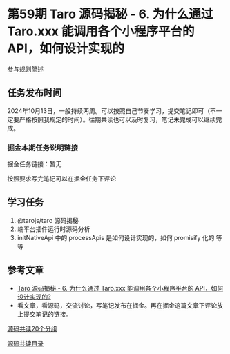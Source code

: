 # 第59期 Taro 源码揭秘 - 6. 为什么通过 Taro.xxx 能调用各个小程序平台的 API，如何设计实现的

[参与规则简述](https://www.yuque.com/ruochuan12/notice/gm51y6)

## 任务发布时间
2024年10月13日，一般持续两周。可以按照自己节奏学习，提交笔记即可（不一定要严格按照我规定的时间）。往期共读也可以及时复习，笔记未完成可以继续完成。

### 掘金本期任务说明链接

掘金任务链接：暂无

按照要求写完笔记可以在掘金任务下评论

## 学习任务
1. @tarojs/taro 源码揭秘
2. 端平台插件运行时源码分析
3. initNativeApi 中的 processApis 是如何设计实现的，如何 promisify 化的
等等



## 参考文章


+ [Taro 源码揭秘 - 6. 为什么通过 Taro.xxx 能调用各个小程序平台的 API，如何设计实现的?](https://juejin.cn/post/7407648740926291968)
+ 看文章，看源码，交流讨论，写笔记发布在掘金。再在掘金这篇文章下评论放上提交笔记的链接。





[源码共读20个分组](https://www.yuque.com/go/doc/56866898)

[源码共读目录](https://www.yuque.com/go/doc/55657026)

